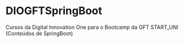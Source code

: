 # DIOGFTSpringBoot
Cursos da Digital Innovation One para o Bootcamp da GFT START_UNI (Conteúdos de SpringBoot)
